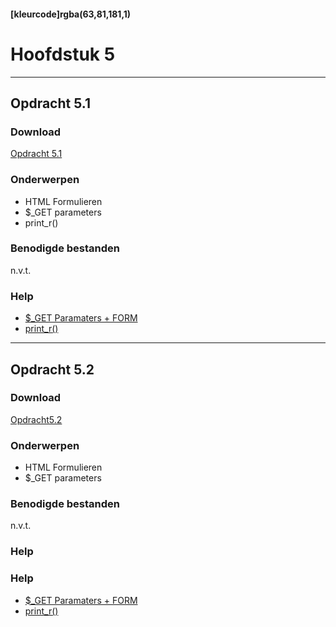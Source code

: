 #### [kleurcode]rgba(63,81,181,1)

# Hoofdstuk 5
---
## Opdracht 5.1

### Download

[Opdracht 5.1](https://elo.kw1c.nl/CMS/Studie/811%20ICT-Academie/811%20VakkenInhoud/[B.22%20PHP]%20PHP/25187%20%C2%A0%20Applicatie-%20en%20mediaontwikkelaar/Periode%2003/Archief/2016%20-%202017/Productie%20PHP%20P3/02.%20Opdrachten/opdracht%205.1.pdf)

### Onderwerpen
- HTML Formulieren
- $_GET parameters
- print_r()

### Benodigde bestanden

n.v.t.

### Help
- <a href="https://www.w3schools.com/php/php_forms.asp" target="_blank">$_GET Paramaters + FORM</a>
- <a href="https://www.thoughtco.com/printr-php-function-2694083" target="_blank">print_r()</a>

---

## Opdracht 5.2

### Download

[Opdracht5.2](https://elo.kw1c.nl/CMS/Studie/811%20ICT-Academie/811%20VakkenInhoud/%5BB.22%20PHP%5D%20PHP/25187%20%C2%A0%20Applicatie-%20en%20mediaontwikkelaar/Periode%2003/Productie/02.%20Opdrachten/Opdracht%205.2.pdf)

### Onderwerpen
- HTML Formulieren
- $_GET parameters

### Benodigde bestanden

n.v.t.

### Help

### Help
- <a href="https://www.w3schools.com/php/php_forms.asp" target="_blank">$_GET Paramaters + FORM</a>
- <a href="https://www.thoughtco.com/printr-php-function-2694083" target="_blank">print_r()</a>
